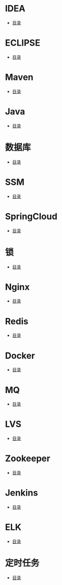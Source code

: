 # IDEA
- <a href="Java/content/idea.md">目录</a>

# ECLIPSE
- <a href="Java/content/eclipse.md">目录</a>

# Maven
- <a href="Java/content/maven.md">目录</a>

# Java
- <a href="Java/content/base.md">目录</a>

# 数据库
- <a href="Java/content/db.md">目录</a>

# SSM
- <a href="Java/content/ssm.md">目录</a>

# SpringCloud
- <a href="Java/content/springcloud.md">目录</a>

# 锁
- <a href="Java/content/lock.md">目录</a>

# Nginx
- <a href="Java/content/nginx.md">目录</a>

# Redis
- <a href="Java/content/redis.md">目录</a>

# Docker
- <a href="Java/content/docker.md">目录</a>

# MQ
- <a href="Java/content/mq.md">目录</a>

# LVS
- <a href="Java/content/lvs.md">目录</a>

# Zookeeper
- <a href="Java/content/zookeeper.md">目录</a>

# Jenkins
- <a href="Java/content/jenkins.md">目录</a>

# ELK
- <a href="Java/content/elk.md">目录</a>

# 定时任务
- <a href="Java/content/scheduler.md">目录</a>
